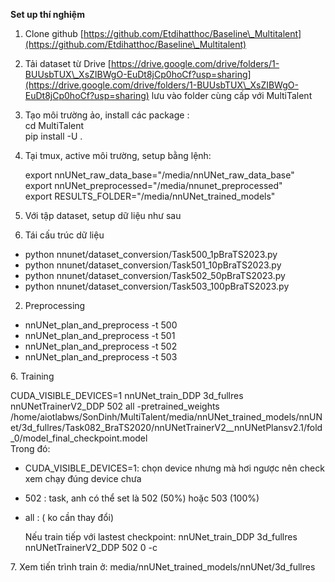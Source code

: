 **Set up thí nghiệm**

1. Clone github [https://github.com/Etdihatthoc/Baseline\_Multitalent](https://github.com/Etdihatthoc/Baseline\_Multitalent)  
2. Tải dataset từ Drive [https://drive.google.com/drive/folders/1-BUUsbTUX\_XsZIBWgO-EuDt8jCp0hoCf?usp=sharing](https://drive.google.com/drive/folders/1-BUUsbTUX\_XsZIBWgO-EuDt8jCp0hoCf?usp=sharing)  lưu vào folder cùng cấp với MultiTalent  
3. Tạo môi trường ảo, install các package :   
   cd MultiTalent  
   pip install \-U .  
4. Tại tmux, active môi trường, setup bằng lệnh:  
     
   export nnUNet\_raw\_data\_base="/media/nnUNet\_raw\_data\_base"  
   export nnUNet\_preprocessed="/media/nnunet\_preprocessed"  
   export RESULTS\_FOLDER="/media/nnUNet\_trained\_models"  
     
5. Với tập dataset, setup dữ liệu như sau  
1. Tái cấu trúc dữ liệu  
- python nnunet/dataset\_conversion/Task500\_1pBraTS2023.py  
- python nnunet/dataset\_conversion/Task501\_10pBraTS2023.py  
- python nnunet/dataset\_conversion/Task502\_50pBraTS2023.py  
- python nnunet/dataset\_conversion/Task503\_100pBraTS2023.py  
2. Preprocessing  
- nnUNet\_plan\_and\_preprocess \-t 500  
- nnUNet\_plan\_and\_preprocess \-t 501  
- nnUNet\_plan\_and\_preprocess \-t 502  
- nnUNet\_plan\_and\_preprocess \-t 503

6\. Training  
   
CUDA\_VISIBLE\_DEVICES=1 nnUNet_train_DDP 3d\_fullres nnUNetTrainerV2_DDP  502 all \-pretrained\_weights /home/aiotlabws/SonDinh/MultiTalent/media/nnUNet\_trained\_models/nnUNet/3d\_fullres/Task082\_BraTS2020/nnUNetTrainerV2\_\_nnUNetPlansv2.1/fold\_0/model\_final\_checkpoint.model  
Trong đó:

- CUDA\_VISIBLE\_DEVICES=1: chọn device nhưng mà hơi ngược nên check xem chạy đúng device chưa  
- 502 : task, anh có thể set là 502 (50%) hoặc 503 (100%)  
- all : ( ko cần thay đổi)

     Nếu train tiếp với lastest checkpoint: nnUNet_train_DDP 3d\_fullres nnUNetTrainerV2_DDP 502 0 \-c 

7\. Xem tiến trình train ở: media/nnUNet\_trained\_models/nnUNet/3d\_fullres
